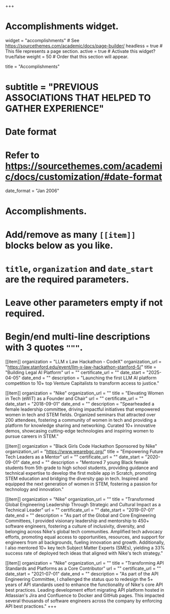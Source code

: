 +++
# Accomplishments widget.
widget = "accomplishments"  # See https://sourcethemes.com/academic/docs/page-builder/
headless = true  # This file represents a page section.
active = true  # Activate this widget? true/false
weight = 50  # Order that this section will appear.

title = "Accomplishments"
# subtitle = "PREVIOUS ASSOCIATIONS THAT HELPED TO GATHER EXPERIENCE"

# Date format
#   Refer to https://sourcethemes.com/academic/docs/customization/#date-format
date_format = "Jan 2006"

# Accomplishments.
#   Add/remove as many `[[item]]` blocks below as you like.
#   `title`, `organization` and `date_start` are the required parameters.
#   Leave other parameters empty if not required.
#   Begin/end multi-line descriptions with 3 quotes `"""`.

[[item]]
  organization = "LLM x Law Hackathon - CodeX"
  organization_url = "https://law.stanford.edu/event/llm-x-law-hackathon-stanford-5/"
  title = "Building Legal AI Platform"
  url = ""
  certificate_url = ""
  date_start = "2025-04-05"
  date_end = ""
  description = "Launching the first LLM AI platform competition to 10+ top Venture Capitalists to transform access to justice."

[[item]]
  organization = "Nike"
  organization_url = ""
  title = "Elevating Women in Tech (eWiT) as a Founder and Chair"
  url = ""
  certificate_url = ""
  date_start = "2018-09-01"
  date_end = ""
  description = "Spearheaded a female leadership committee, driving impactful initiatives that empowered women in tech and STEM fields. Organized seminars that attracted over 200 attendees, fostering a community of women in tech and providing a platform for knowledge sharing and networking.  Curated 10+ innovative demos, showcasing cutting-edge technologies and inspiring women to pursue careers in STEM." 

[[item]]
  organization = "Black Girls Code Hackathon Sponsored by Nike"
  organization_url = "https://www.wearebgc.org/"
  title = "Empowering Future Tech Leaders as a Mentor"
  url = ""
  certificate_url = ""
  date_start = "2020-09-01"
  date_end = ""
  description = "Mentored 7 young Black female students from 5th grade to high school students, providing guidance and technical expertise to develop the first mobile app in Scratch, promoting STEM education and bridging the diversity gap in tech. Inspired and equipped the next generation of women in STEM, fostering a passion for technology and innovation." 

[[item]]
  organization = "Nike"
  organization_url = ""
  title = "Transformed Global Engineering Leadership Through Strategic and Cultural Impact as a Technical Leader"
  url = ""
  certificate_url = ""
  date_start = "2019-07-01"
  date_end = ""
  description = "As part of the Global and Core Engineering Committees, I provided visionary leadership and mentorship to 450+ software engineers, fostering a culture of inclusivity, diversity, and belonging across Nike's global tech communities. Amplified tech advocacy efforts, promoting equal access to opportunities, resources, and support for engineers from all backgrounds, fueling innovation and growth. Additionally, I also mentored 10+ key tech Subject Matter Experts (SMEs), yielding a 33% success rate of deployed tech ideas that aligned with Nike's tech strategy."

[[item]]
  organization = "Nike"
  organization_url = ""
  title = "Transforming API Standards and Platforms as a Core Contributor"
  url = ""
  certificate_url = ""
  date_start = "2021-07-01"
  date_end = ""
  description = "As part of the API Engineering Committee, I challenged the status quo to redesign the 5+ years of API standards used to enhance the functionality of Nike's core API best practices. Leading development effort migrating API platform hosted in Atlassian's Jira and Confluence to Docker and GitHub pages. This impacted several thousands of software engineers across the company by enforcing API best practices."
+++

